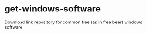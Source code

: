 get-windows-software
====================

Download link repository for common free (as in free beer) windows software
